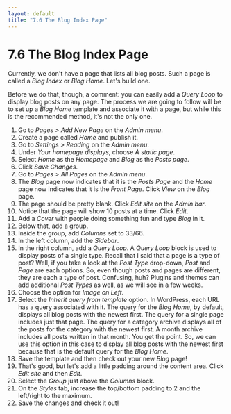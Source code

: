 ```yaml
---
layout: default
title: "7.6 The Blog Index Page"
---
```


# 7.6 The Blog Index Page

Currently, we don't have a page that lists all blog posts. Such a page is called a _Blog Index_ or _Blog Home_. Let's build one.

Before we do that, though, a comment: you can easily add a _Query Loop_ to display blog posts on any page. The process we are going to follow will be to set up a _Blog Home_ template and associate it with a page, but while this is the recommended method, it's not the only one.

1. Go to _Pages > Add New Page_ on the _Admin menu_.
2. Create a page called _Home_ and publish it.
3. Go to _Settings > Reading_ on the _Admin menu_.
4. Under _Your homepage displays_, choose _A static page_.
5. Select _Home_ as the _Homepage_ and _Blog_ as the _Posts page_.
6. Click _Save Changes_.
7. Go to _Pages > All Pages_ on the _Admin menu_.
8. The _Blog_ page now indicates that it is the _Posts Page_ and the _Home_ page now indicates that it is the _Front Page_. Click _View_ on the _Blog_ page.
9. The page should be pretty blank. Click _Edit site_ on the _Admin bar_.
10. Notice that the page will show 10 posts at a time. Click _Edit_.
11. Add a _Cover_ with people doing something fun and type _Blog_ in it.
12. Below that, add a group.
13. Inside the group, add _Columns_ set to 33/66.
14. In the left column, add the _Sidebar_.
15. In the right column, add a _Query Loop_. A _Query Loop_ block is used to display posts of a single type. Recall that I said that a page is a type of post? Well, if you take a look at the _Post Type_ drop-down, _Post_ and _Page_ are each options. So, even though posts and pages are different, they are each a type of post. Confusing, huh? Plugins and themes can add additional _Post Types_ as well, as we will see in a few weeks.
16. Choose the option for _Image on Left_.
17. Select the _Inherit query from template_ option. In WordPress, each URL has a query associated with it. The query for the _Blog Home_, by default, displays all blog posts with the newest first. The query for a single page includes just that page. The query for a category archive displays all of the posts for the category with the newest first. A month archive includes all posts written in that month. You get the point. So, we can use this option in this case to display all blog posts with the newest first because that is the default query for the _Blog Home_.
18. Save the template and then check out your new _Blog_ page!
19. That's good, but let's add a little padding around the content area. Click _Edit site_ and then _Edit_.
20. Select the _Group_ just above the _Columns_ block.
21. On the _Styles_ tab, increase the top/bottom padding to 2 and the left/right to the maximum.
22. Save the changes and check it out!
